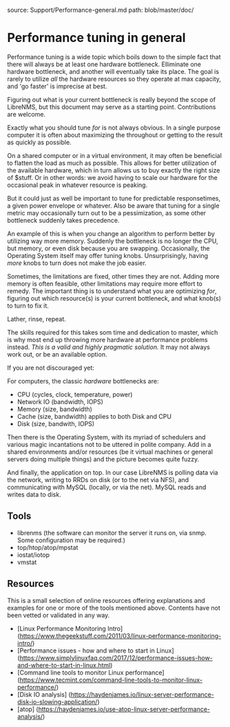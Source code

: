 source: Support/Performance-general.md
path: blob/master/doc/

# Performance tuning in general

Performance tuning is a wide topic which boils down to the simple fact that there will always be at least one hardware bottleneck. Elliminate one hardware bottleneck, and another will eventually take its place. The goal is rarely to utilize *all* the hardware resources so they operate at max capacity, and 'go faster' is imprecise at best.

Figuring out what is your current bottleneck is really beyond the scope of LibreNMS, but this document may serve as a starting point. Contributions are welcome.

Exactly what you should tune *for* is not always obvious. In a single purpose computer it is often about maximizing the throughout or getting to the result as quickly as possible.

On a shared computer or in a virtual environment, it may often be beneficial to flatten the load as much as possible. This allows for better utilization of the available hardware, which in turn allows us to buy exactly the right size of $stuff. Or in other words: we avoid having to scale our hardware for the occasional peak in whatever resource is peaking.

But it could just as well be important to tune for predictable responsetimes, a given power envelope or whatever. Also be aware that tuning for a single metric may occasionally turn out to be a pessimization, as some other bottleneck suddenly takes precedence.

An example of this is when you change an algorithm to perform better by utilizing way more memory. Suddenly the bottleneck is no longer the CPU, but memory, or even disk because you are swapping. Occasionally, the Operating System itself may offer tuning knobs. Unsurprisingly, having *more* knobs to turn does not make the job easier. 

Sometimes, the limitations are fixed, other times they are not. Adding more memory is often feasible, other limitations may require more effort to remedy. The important thing is to understand what you are optimizing *for*, figuring out which resource(s) is your current bottleneck, and what knob(s) to turn to fix it.

Lather, rinse, repeat.

The skills required for this takes som time and dedication to master, which is why most end up throwing more hardware at performance problems instead. *This is a valid and highly pragmatic solution.* It may not always work out, or be an available option.

If you are not discouraged yet:

For computers, the classic *hardware* bottlenecks are:
* CPU (cycles, clock, temperature, power)
* Network IO (bandwidth, IOPS)
* Memory (size, bandwidth)
* Cache (size, bandwidth)  applies to both Disk and CPU
* Disk (size, bandwith, IOPS)

Then there is the Operating System, with its myriad of schedulers and various magic incantations not to be uttered in polite company. Add in a shared environments and/or resources (be it virtual machines or general servers doing multiple things) and the picture becomes quite fuzzy.

And finally, the application on top. In our case LibreNMS is polling data via the network, writing to RRDs on disk (or to the net via NFS), and communicating with MySQL (locally, or via the net). MySQL reads and writes data to disk. 

## Tools

* librenms (the software can monitor the server it runs on, via snmp. Some configuration may be required.)
* top/htop/atop/mpstat
* iostat/iotop
* vmstat

## Resources

This is a small selection of online resources offering explanations and examples for one or more of the tools mentioned above. Contents have not been vetted or validated in any way.

* [Linux Performance Monitoring Intro] (https://www.thegeekstuff.com/2011/03/linux-performance-monitoring-intro/)
* [Performance issues - how and where to start in Linux] (https://www.simplylinuxfaq.com/2017/12/performance-issues-how-and-where-to-start-in-linux.html)
* [Command line tools to monitor Linux performance] (https://www.tecmint.com/command-line-tools-to-monitor-linux-performance/)
* [Disk IO analysis] (https://haydenjames.io/linux-server-performance-disk-io-slowing-application/)
* [atop] (https://haydenjames.io/use-atop-linux-server-performance-analysis/)



